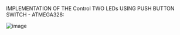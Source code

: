 IMPLEMENTATION OF THE Control TWO LEDs USING PUSH BUTTON SWITCH - ATMEGA328:

![image](https://user-images.githubusercontent.com/102690524/165035385-cda2bdf4-2901-42d4-9c6b-f96d3baeba41.png)

 
